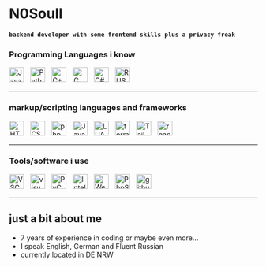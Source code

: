 # N0Soull

**`backend developer with some frontend skills plus a privacy freak`**

### Programming Languages i know

<img align="left" alt="Java" width="30px" style="padding-right:10px;" src="https://cdn.jsdelivr.net/gh/devicons/devicon/icons/java/java-original.svg"/>
<img align="left" alt="Python" width="30px" style="padding-right:10px;" src="https://cdn.jsdelivr.net/gh/devicons/devicon/icons/python/python-plain.svg" />
<img align="left" alt="C++" width="30px" style="padding-right:10px;" src="https://cdn.jsdelivr.net/gh/devicons/devicon/icons/cplusplus/cplusplus-line.svg" />
<img align="left" alt="C" width="30px" style="padding-right:10px;" src="https://cdn.jsdelivr.net/gh/devicons/devicon@latest/icons/c/c-line.svg" />
<img align="left" alt="C#" width="30px" style="padding-right:10px;" src="https://cdn.jsdelivr.net/gh/devicons/devicon/icons/csharp/csharp-line.svg" />
<img align="left" alt="RUST" width="30px" style="padding-right:10px;" src="https://cdn.jsdelivr.net/gh/devicons/devicon@latest/icons/rust/rust-original.svg" />

<br/>
<br/>

---

### markup/scripting languages and frameworks

<img align="left" alt="HTML" width="30px" style="padding-right:10px;" src="https://cdn.jsdelivr.net/gh/devicons/devicon/icons/html5/html5-original.svg"/>
<img align="left" alt="CSS" width="30px" style="padding-right:10px;" src="https://cdn.jsdelivr.net/gh/devicons/devicon/icons/css3/css3-original.svg" />
<img align="left" alt="php" width="30px" style="padding-right:10px;" src="https://cdn.jsdelivr.net/gh/devicons/devicon/icons/php/php-original.svg" />
<img align="left" alt="JavaScript" width="30px" style="padding-right:10px;" src="https://cdn.jsdelivr.net/gh/devicons/devicon/icons/javascript/javascript-original.svg"/>
<img align="left" alt="LUA" width="30px" style="padding-right:10px;" src="https://cdn.jsdelivr.net/gh/devicons/devicon@latest/icons/lua/lua-original.svg" />
<img align="left" alt="terminal" width="30px" style="padding-right:10px;" src="https://cdn.jsdelivr.net/gh/devicons/devicon/icons/bash/bash-original.svg" />
<img align="left" alt="Tailwind" width="30px" style="padding-right:10px;" src="https://cdn.jsdelivr.net/gh/devicons/devicon@latest/icons/tailwindcss/tailwindcss-original.svg" />
<img align="left" alt="react" width="30px" style="padding-right:10px;" src="https://cdn.jsdelivr.net/gh/devicons/devicon/icons/react/react-original.svg" />

<br/>
<br/>

---

### Tools/software i use

<img align="left" alt="VSCode" width="30px" style="padding-right:10px;" src="https://upload.wikimedia.org/wikipedia/commons/9/9a/Visual_Studio_Code_1.35_icon.svg" />
<img align="left" alt="visualStudio" width="30px" style="padding-right:10px;" src="https://cdn.jsdelivr.net/gh/devicons/devicon/icons/visualstudio/visualstudio-plain.svg" />
<img align="left" alt="PyCharm" width="30px" style="padding-right:10px;" src="https://upload.wikimedia.org/wikipedia/commons/1/1d/PyCharm_Icon.svg" />
<img align="left" alt="IntelliJ IDEA Ultimate" width="30px" style="padding-right:10px;" src="https://cdn.hackr.io/uploads/posts/attachments/intellij-idea.png" />
<img align="left" alt="WebStorm" width="30px" style="padding-right:10px;" src="https://cdn.hackr.io/uploads/posts/attachments/webstorm.png" />
<img align="left" alt="PhpStorm" width="30px" style="padding-right:10px;" src="https://www.b2x.cz/wp-content/uploads/2021/01/icon-phpstorm-768x768.png" />
<img align="left" alt="github" width="30px" style="padding-right:10px;" src="https://cdn.jsdelivr.net/gh/devicons/devicon@latest/icons/github/github-original-wordmark.svg" />

<br/>
<br/>

___

## just a bit about me

- 7 years of experience in coding or maybe even more...
- I speak English, German and Fluent Russian
- currently located in DE NRW
